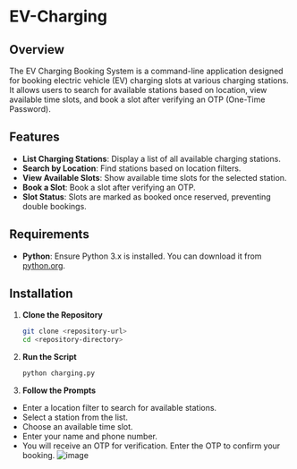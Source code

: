 # EV-Charging

## Overview

The EV Charging Booking System is a command-line application designed for booking electric vehicle (EV) charging slots at various charging stations. It allows users to search for available stations based on location, view available time slots, and book a slot after verifying an OTP (One-Time Password).

## Features

- **List Charging Stations**: Display a list of all available charging stations.
- **Search by Location**: Find stations based on location filters.
- **View Available Slots**: Show available time slots for the selected station.
- **Book a Slot**: Book a slot after verifying an OTP.
- **Slot Status**: Slots are marked as booked once reserved, preventing double bookings.

## Requirements

- **Python**: Ensure Python 3.x is installed. You can download it from [python.org](https://www.python.org/downloads/).

## Installation

1. **Clone the Repository**

   ```bash
   git clone <repository-url>
   cd <repository-directory>
2. **Run the Script**

    ```bash
    python charging.py

3. **Follow the Prompts**
  - Enter a location filter to search for available stations.
  - Select a station from the list.
  - Choose an available time slot.
  - Enter your name and phone number.
  - You will receive an OTP for verification. Enter the OTP to confirm your booking.
![image](https://github.com/user-attachments/assets/5084a9e4-7385-4e14-a3cd-df5bd4937835)
